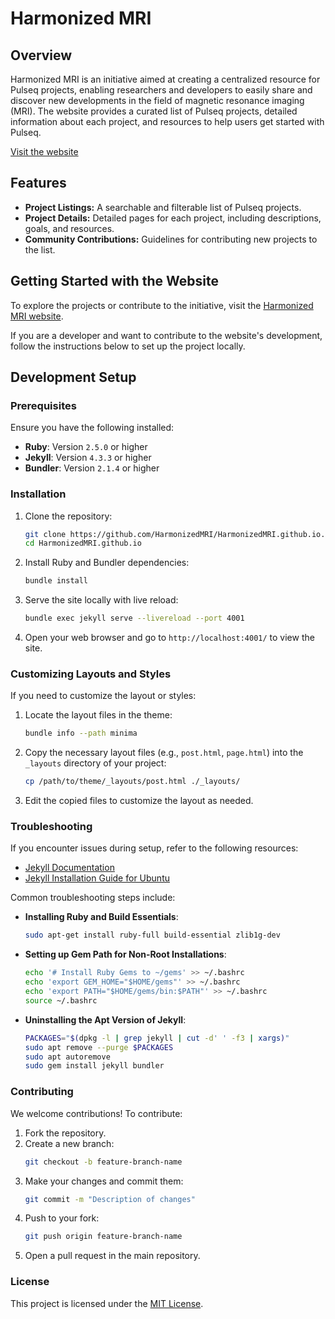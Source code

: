 # Harmonized MRI

## Overview

Harmonized MRI is an initiative aimed at creating a centralized resource for Pulseq projects, enabling researchers and developers to easily share and discover new developments in the field of magnetic resonance imaging (MRI). The website provides a curated list of Pulseq projects, detailed information about each project, and resources to help users get started with Pulseq.

[Visit the website](https://harmonizedmri.github.io/)

## Features

- **Project Listings:** A searchable and filterable list of Pulseq projects.
- **Project Details:** Detailed pages for each project, including descriptions, goals, and resources.
- **Community Contributions:** Guidelines for contributing new projects to the list.

## Getting Started with the Website

To explore the projects or contribute to the initiative, visit the [Harmonized MRI website](https://harmonizedmri.github.io/).

If you are a developer and want to contribute to the website's development, follow the instructions below to set up the project locally.

## Development Setup

### Prerequisites

Ensure you have the following installed:

- **Ruby**: Version `2.5.0` or higher
- **Jekyll**: Version `4.3.3` or higher
- **Bundler**: Version `2.1.4` or higher

### Installation

1. Clone the repository:
    ```bash
    git clone https://github.com/HarmonizedMRI/HarmonizedMRI.github.io.git
    cd HarmonizedMRI.github.io
    ```

2. Install Ruby and Bundler dependencies:
    ```bash
    bundle install
    ```

3. Serve the site locally with live reload:
    ```bash
    bundle exec jekyll serve --livereload --port 4001
    ```

4. Open your web browser and go to `http://localhost:4001/` to view the site.

### Customizing Layouts and Styles

If you need to customize the layout or styles:

1. Locate the layout files in the theme:
    ```bash
    bundle info --path minima
    ```
   
2. Copy the necessary layout files (e.g., `post.html`, `page.html`) into the `_layouts` directory of your project:
    ```bash
    cp /path/to/theme/_layouts/post.html ./_layouts/
    ```

3. Edit the copied files to customize the layout as needed.

### Troubleshooting

If you encounter issues during setup, refer to the following resources:

- [Jekyll Documentation](https://jekyllrb.com/docs/)
- [Jekyll Installation Guide for Ubuntu](https://jekyllrb.com/docs/installation/ubuntu/)

Common troubleshooting steps include:

- **Installing Ruby and Build Essentials**:
    ```bash
    sudo apt-get install ruby-full build-essential zlib1g-dev
    ```

- **Setting up Gem Path for Non-Root Installations**:
    ```bash
    echo '# Install Ruby Gems to ~/gems' >> ~/.bashrc
    echo 'export GEM_HOME="$HOME/gems"' >> ~/.bashrc
    echo 'export PATH="$HOME/gems/bin:$PATH"' >> ~/.bashrc
    source ~/.bashrc
    ```

- **Uninstalling the Apt Version of Jekyll**:
    ```bash
    PACKAGES="$(dpkg -l | grep jekyll | cut -d' ' -f3 | xargs)"
    sudo apt remove --purge $PACKAGES
    sudo apt autoremove
    sudo gem install jekyll bundler
    ```

### Contributing

We welcome contributions! To contribute:

1. Fork the repository.
2. Create a new branch:
    ```bash
    git checkout -b feature-branch-name
    ```
3. Make your changes and commit them:
    ```bash
    git commit -m "Description of changes"
    ```
4. Push to your fork:
    ```bash
    git push origin feature-branch-name
    ```
5. Open a pull request in the main repository.

### License

This project is licensed under the [MIT License](LICENSE.md).
